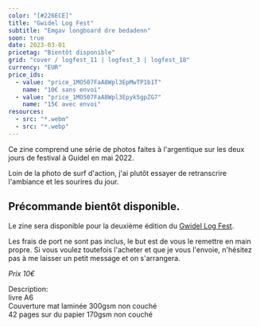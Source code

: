 ```yaml
---
color: "[#226ECE]"
title: "Gwidel Log Fest"
subtitle: "Emgav longboard dre bedadenn"
soon: true
date: 2023-03-01
pricetag: "Bientôt disponible"
grid: "cover / logfest_11 | logfest_3 | logfest_18"
currency: "EUR"
price_ids: 
  - value: "price_1MO507FaA8Wpl3EpMwTP1b1T"
    name: "10€ sans envoi"
  - value: "price_1MO507FaA8Wpl3Epyk5gpZG7"
    name: "15€ avec envoi"
resources:
  - src: "*.webm"
  - src: "*.webp"
---
```


Ce zine comprend une série de photos faites à l'argentique sur les deux jours de festival à Guidel en mai 2022.

Loin de la photo de surf d'action, j'ai plutôt essayer de retranscrire l'ambiance et les sourires du jour.


## Précommande bientôt disponible.

Le zine sera disponible pour la deuxième édition du [Gwidel Log Fest](https://www.instagram.com/cool_waves56/).

Les frais de port ne sont pas inclus, le but est de vous le remettre en main propre.
Si vous voulez toutefois l'acheter et que je vous l'envoie, n'hésitez pas à me laisser un petit message et on s'arrangera.

*Prix 10€*



<div class="text-sm">
Description: <br/> 
livre A6 <br/> 
Couverture mat laminée 300gsm non couché <br/> 
42 pages sur du papier 170gsm non couché
</div>

